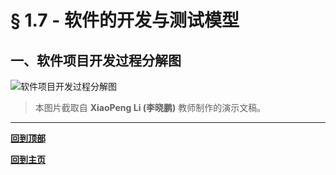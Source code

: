 # § 1.7 - 软件的开发与测试模型

## 一、软件项目开发过程分解图

![软件项目开发过程分解图]()

> 本图片截取自 **XiaoPeng Li (李晓鹏)** 教师制作的演示文稿。



---
[**回到顶部**](https://github.com/Lingggao/Software-Testing-Basics/blob/master/%E7%AC%AC%E4%B8%80%E7%AB%A0/1_6_%E8%BD%AF%E4%BB%B6%E6%B5%8B%E8%AF%95%E7%9A%84%E5%8E%9F%E5%88%99.md#-16---%E8%BD%AF%E4%BB%B6%E6%B5%8B%E8%AF%95%E7%9A%84%E5%8E%9F%E5%88%99)

[**回到主页**](https://github.com/Lingggao/Software-Testing-Basics#%E8%BD%AF%E4%BB%B6%E6%B5%8B%E8%AF%95%E5%9F%BA%E7%A1%80)
